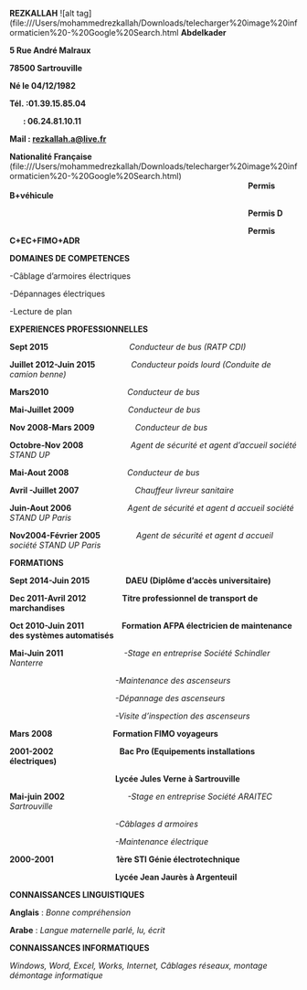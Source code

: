 **REZKALLAH**
![alt tag](file:///Users/mohammedrezkallah/Downloads/telecharger%20image%20informaticien%20-%20Google%20Search.html
**Abdelkader**       

**5 Rue André Malraux**

**78500 Sartrouville**

**Né le 04/12/1982**

**Tél. :01.39.15.85.04**

      **: 06.24.81.10.11**

**Mail : rezkallah.a@live.fr**

**Nationalité Française**
(file:///Users/mohammedrezkallah/Downloads/telecharger%20image%20informaticien%20-%20Google%20Search.html)
                                                                                                          **Permis B+véhicule**

                                                                                                          **Permis D**

                                                                                                          **Permis C+EC+FIMO+ADR**

**DOMAINES DE COMPETENCES**

\-Câblage d’armoires électriques

\-Dépannages électriques

\-Lecture de plan

**EXPERIENCES PROFESSIONNELLES**

**Sept 2015**                                    _Conducteur de bus (RATP_ _CDI)_

**Juillet 2012-Juin 2015**                _Conducteur poids lourd (Conduite de camion benne)_

**Mars2010**                                   _Conducteur de bus_

**Mai-Juillet 2009**                        _Conducteur de bus_

**Nov 2008-Mars 2009**                  _Conducteur de bus_

**Octobre-Nov 2008**                     _Agent de sécurité et agent d’accueil société STAND UP_

**Mai-Aout 2008**                          _Conducteur de bus_          

**Avril -Juillet 2007**                         _Chauffeur livreur sanitaire_

**Juin-Aout 2006**                         _Agent de sécurité et agent d accueil société STAND UP Paris_

**Nov2004-Février 2005**                _Agent de sécurité et agent d accueil société STAND UP Paris_

**FORMATIONS**

**Sept 2014-Juin 2015                   DAEU (Diplôme d’accès universitaire)**

**Dec 2011-Avril 2012                   Titre professionnel de transport de marchandises**

**Oct 2010-Juin 2011                    Formation AFPA électricien de maintenance des systèmes automatisés**

**Mai-Juin 2011**                           _\-Stage en entreprise Société Schindler Nanterre_

                                               _-Maintenance des ascenseurs_

                                               _-Dépannage des ascenseurs_

                                               _-Visite d’inspection des ascenseurs_

**Mars 2008                                Formation FIMO voyageurs**

**2001-2002                                   Bac Pro (Equipements installations électriques)**

                                               **Lycée Jules Verne à Sartrouville**

**Mai-juin 2002**                            _\-Stage en entreprise Société ARAITEC Sartrouville_

                                               _-Câblages d armoires_

                                               _-Maintenance électrique_

**2000-2001                                 1ère STI Génie électrotechnique**

                                               **Lycée Jean Jaurès à Argenteuil**

**CONNAISSANCES LINGUISTIQUES**

**Anglais** : _Bonne compréhension_

**Arabe** : _Langue maternelle parlé, lu, écrit_

**CONNAISSANCES INFORMATIQUES**

_Windows, Word, Excel, Works, Internet, Câblages réseaux, montage démontage informatique_
